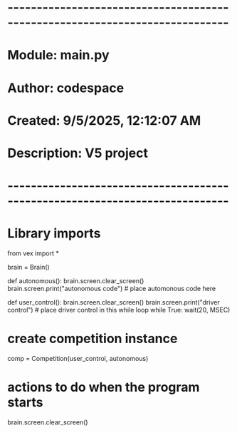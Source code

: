 # ---------------------------------------------------------------------------- #
#                                                                              #
# 	Module:       main.py                                                      #
# 	Author:       codespace                                                    #
# 	Created:      9/5/2025, 12:12:07 AM                                        #
# 	Description:  V5 project                                                   #
#                                                                              #
# ---------------------------------------------------------------------------- #

# Library imports
from vex import *

brain = Brain()

def autonomous():
    brain.screen.clear_screen()
    brain.screen.print("autonomous code")
    # place automonous code here

def user_control():
    brain.screen.clear_screen()
    brain.screen.print("driver control")
    # place driver control in this while loop
    while True:
        wait(20, MSEC)

# create competition instance
comp = Competition(user_control, autonomous)

# actions to do when the program starts
brain.screen.clear_screen()